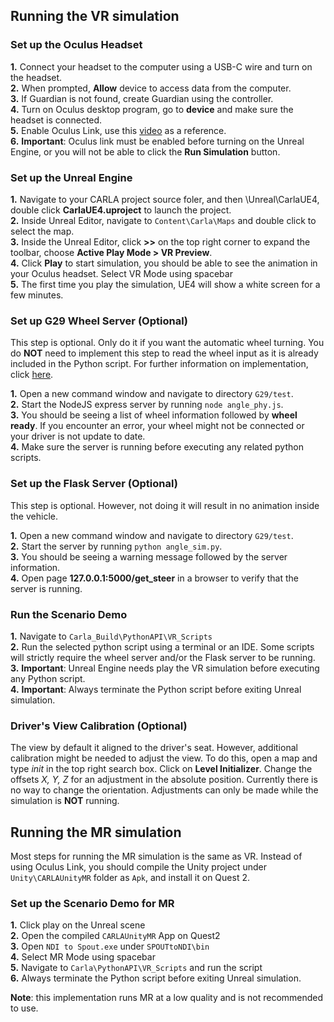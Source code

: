 ## Running the VR simulation
### Set up the Oculus Headset
__1.__ Connect your headset to the computer using a USB-C wire and turn on the headset. <br />
__2.__ When prompted, __Allow__ device to access data from the computer. <br />
__3.__ If Guardian is not found, create Guardian using the controller. <br />
__4.__ Turn on Oculus desktop program, go to __device__ and make sure the headset is connected. <br />
__5.__ Enable Oculus Link, use this [video](https://www.youtube.com/watch?v=IQrPiTlsU9I) as a reference. <br />
__6.__ __Important__: Oculus link must be enabled before turning on the Unreal Engine, or you will not be able to click the __Run Simulation__ button.

### Set up the Unreal Engine
__1.__ Navigate to your CARLA project source foler, and then \Unreal\CarlaUE4, double click __CarlaUE4.uproject__ to launch the project. <br />
__2.__ Inside Unreal Editor, navigate to `Content\Carla\Maps` and double click to select the map. <br />
__3.__ Inside the Unreal Editor, click __>>__ on the top right corner to expand the toolbar, choose __Active Play Mode > VR Preview__. <br />
__4.__ Click __Play__ to start simulation, you should be able to see the animation in your Oculus headset. Select VR Mode using spacebar <br />
__5.__ The first time you play the simulation, UE4 will show a white screen for a few minutes.

### Set up G29 Wheel Server (Optional)
This step is optional. Only do it if you want the automatic wheel turning. You do __NOT__ need to implement this step
to read the wheel input as it is already included in the Python script. For further information on implementation, click [here](https://github.com/nightmode/logitech-g29). 

__1.__ Open a new command window and navigate to directory `G29/test`. <br />
__2.__ Start the NodeJS express server by running `node angle_phy.js`. <br />
__3.__ You should be seeing a list of wheel information followed by __wheel ready__. 
If you encounter an error, your wheel might not be connected or your driver is not update to date. <br /> 
__4.__ Make sure the server is running before executing any related python scripts.

### Set up the Flask Server (Optional)
This step is optional. However, not doing it will result in no animation inside the vehicle.

__1.__ Open a new command window and navigate to directory `G29/test`. <br />
__2.__ Start the server by running `python angle_sim.py`. <br />
__3.__ You should be seeing a warning message followed by the server information. <br />
__4.__ Open page __127.0.0.1:5000/get_steer__ in a browser to verify that the server is running.

### Run the Scenario Demo
__1.__ Navigate to `Carla_Build\PythonAPI\VR_Scripts` <br />
__2.__ Run the selected python script using a terminal or an IDE. Some scripts will strictly require the wheel server and/or the Flask server to be running. <br />
__3.__ __Important__: Unreal Engine needs play the VR simulation before executing any Python script. <br />
__4.__ __Important__: Always terminate the Python script before exiting Unreal simulation.

### Driver's View Calibration (Optional)
The view by default it aligned to the driver's seat. However, additional calibration might be needed to adjust the view.
To do this, open a map and type _init_ in the top right search box. Click on __Level Initializer__. Change the offsets _X, Y, Z_
for an adjustment in the absolute position. Currently there is no way to change the orientation. Adjustments can only be made
while the simulation is __NOT__ running.

## Running the MR simulation
Most steps for running the MR simulation is the same as VR. Instead of using Oculus Link, you should compile the Unity project under `Unity\CARLAUnityMR` folder as `Apk`, and install it on Quest 2.

### Set up the Scenario Demo for MR
__1.__ Click play on the Unreal scene <br />
__2.__ Open the compiled `CARLAUnityMR` App on Quest2 <br />
__3.__ Open `NDI to Spout.exe` under `SPOUTtoNDI\bin` <br />
__4.__ Select MR Mode using spacebar <br />
__5.__ Navigate to `Carla\PythonAPI\VR_Scripts` and run the script <br />
__6.__ Always terminate the Python script before exiting Unreal simulation. <br />

__Note__: this implementation runs MR at a low quality and is not recommended to use.


